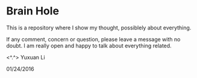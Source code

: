 # Brain Hole

This is a repository  where I show my thought, possiblely about everything.

If any comment, concern or question, please leave a message with no doubt. I am really open and happy to talk about everything related.

<^.^>
Yuxuan Li

01/24/2016
